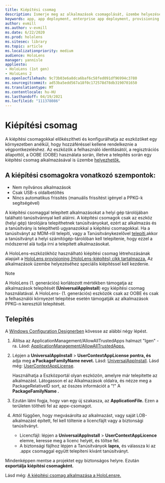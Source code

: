 ```yaml
---
title: Kiépítési csomag
description: Ismerje meg az alkalmazások csomagolását, üzembe helyezését, üzembe helyezését és üzembe helyezését HoloLens-eszközökhöz.
keywords: app, app deployment, enterprise app deployment, provisioning
author: evmill
ms.author: v-evmill
ms.date: 6/22/2020
ms.prod: hololens
ms.sitesec: library
ms.topic: article
ms.localizationpriority: medium
audience: HoloLens
manager: yannisle
appliesto:
- HoloLens (1st gen)
- HoloLens 2
ms.openlocfilehash: 9c73b03e6a8dca6baf6c58fed091df96994c3780
ms.sourcegitcommit: ad53ba5edd567a18f0c172578d78db3190701650
ms.translationtype: MT
ms.contentlocale: hu-HU
ms.lasthandoff: 04/19/2021
ms.locfileid: "111378086"
---
```

# <a name="provisioning-package"></a>Kiépítési csomag

A kiépítési csomagokkal előkészítheti és konfigurálhatja az eszközöket egy környezetben anélkül, hogy hozzáféréssel kellene rendelkeznie a végpontkezeléshez. Az eszközök a felhasználó identitásától, a regisztrációs állapottól, a OOBE (OOBE) használata során, illetve a telepítés során egy kiépítési csomag alkalmazásával is üzembe [helyezhetők.](https://docs.microsoft.com/hololens/hololens-provisioning##apply-a-provisioning-package-to-hololens-during-setup)

## <a name="provisioning-packages-considerations"></a>A kiépítési csomagokra vonatkozó szempontok:

* Nem nyilvános alkalmazások
* Csak USB-s oldalbetöltés
* Nincs automatikus frissítés (manuális frissítést igényel a PPKG-k segítségével)

A kiépítési csomaggal telepített alkalmazásokat a helyi gép tárolójában található tanúsítvánnyal kell aláírni. A kiépítési csomagok csak az eszköz (helyi gép) tárolójára telepíthetnek tanúsítványokat, ezért az alkalmazás és a tanúsítvány is telepíthető ugyanazokkal a kiépítési csomagokkal. Ha a tanúsítványt az MDM-ről telepíti, vagy a Tanúsítványkezelővel [telepíti,](certificate-manager.md)akkor a tanúsítványt a helyi számítógép-tárolóban kell telepítenie, hogy ezzel a módszerrel alá tudja írni a telepített alkalmazásokat.

A HoloLens-eszközökhöz használható kiépítési csomag létrehozásának alapjait a [HoloLens provisioning (HoloLens-kiépítés) cikk tartalmazza.](https://docs.microsoft.com/hololens/hololens-provisioning) Az alkalmazások üzembe helyezéséhez speciális kiépítéssel kell kezdenie.

> [!NOTE]
> A HoloLens (1. generációs) korlátozott mértékben támogatja az alkalmazások telepítését **(UniversalAppInstall**) egy kiépítési csomag használatával. A HoloLens- (1. generációs) eszközök csak az OOBE és csak a felhasználói környezet telepítése esetén támogatják az alkalmazások PPKG-n keresztüli telepítését.

## <a name="setup"></a>Telepítés

A [Windows Configuration Designerben](https://www.microsoft.com/store/productId/9NBLGGH4TX22) kövesse az alábbi négy lépést.

1. Állítsa az ApplicationManagement/AllowAllTrustedApps halmazt "Igen" -ra. Lásd: [ApplicationManagement/AllowAllTrustedApps.](https://docs.microsoft.com/windows/client-management/mdm/policy-csp-applicationmanagement#applicationmanagement-allowalltrustedapps)

2. Lépjen a **UniversalAppInstall**  >  **UserContextAppLicense pontra, és** adja meg **a PackageFamilyName nevet.** Lásd: [UniversalAppInstall](https://docs.microsoft.com/windows/configuration/wcd/wcd-universalappinstall). Lásd még: [UserContextAppLicense](https://docs.microsoft.com/windows/configuration/wcd/wcd-universalappinstall#usercontextapplicense).

   Használhatja a Eszközportál olyan eszközön, amelyre már telepítette az alkalmazást. Látogasson el az Alkalmazások oldalra, és nézze meg a PackageRelativeID sort, az összes információt a "!" A **PackageFamilyName .**

3. Ezután látni fogja, hogy van egy új szakasza, az **ApplicationFile.** Ezen a területen töltheti fel az appx-csomagot.

4. Attól függően, hogy megvásárolta az alkalmazást, vagy saját LOB-alkalmazást épített, fel kell töltenie a licencfájlt vagy a biztonsági tanúsítványt.

    - Licencfájl: lépjen a **UniversalAppInstall**  >  **UserContextAppLicence** elemre, keresse meg a licenc helyét, és töltse fel.
    - A biztonsági fájlhoz lépjen a Tanúsítványok **lapra,** és válassza ki az .appx csomaggal együtt telepíteni kívánt tanúsítványt.

Mindenképpen mentse a projektet egy biztonságos helyre. Ezután **exportálja** **kiépítési csomagként.**  

Lásd még: [A kiépítési csomag alkalmazása a HoloLensre.](https://docs.microsoft.com/hololens/hololens-provisioning#apply-a-provisioning-package-to-hololens-during-setup)
